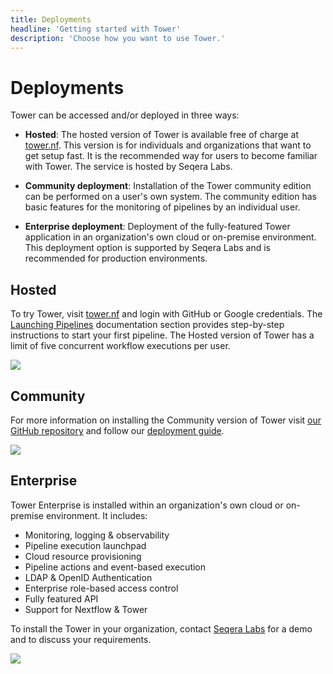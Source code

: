 ```yaml
---
title: Deployments
headline: 'Getting started with Tower'
description: 'Choose how you want to use Tower.'
---
```


# Deployments

Tower can be accessed and/or deployed in three ways:

  * **Hosted**: The hosted version of Tower is available free of charge at [tower.nf](https://tower.nf). This version is for individuals and organizations that want to get setup fast. It is the recommended way for users to become familiar with Tower. The service is hosted by Seqera Labs.

  * **Community deployment**: Installation of the Tower community edition can be performed on a user's own system. The community edition has basic features for the monitoring of pipelines by an individual user.

  * **Enterprise deployment**: Deployment of the fully-featured Tower application in an organization's own cloud or on-premise environment. This deployment option is supported by Seqera Labs and is recommended for production environments.


## Hosted

To try Tower, visit [tower.nf](https://tower.nf/login) and login with GitHub or Google credentials. The [Launching Pipelines](/launch/overview/) documentation section provides step-by-step instructions to start your first pipeline. The Hosted version of Tower has a limit of five concurrent workflow executions per user.

![](_images/starting_tower_nf.png)


## Community
For more information on installing the Community version of Tower visit [our GitHub repository](https://github.com/seqeralabs/nf-tower) and follow our [deployment guide](/installation/system-deployment/).

![](_images/starting_tower_opensource.png)


## Enterprise

Tower Enterprise is installed within an organization's own cloud or on-premise environment. It includes:

  * Monitoring, logging & observability
  * Pipeline execution launchpad
  * Cloud resource provisioning
  * Pipeline actions and event-based execution
  * LDAP & OpenID Authentication
  * Enterprise role-based access control
  * Fully featured API
  * Support for Nextflow & Tower

To install the Tower in your organization, contact [Seqera Labs](https://seqera.io) for a demo and to discuss your requirements.

![](_images/starting_tower_enterprise.png)

